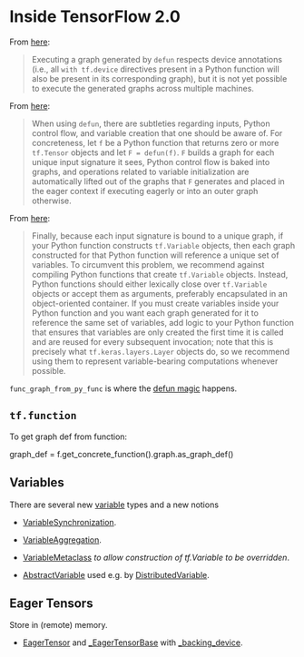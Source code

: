 
# Inside TensorFlow 2.0

From [here](https://github.com/tensorflow/tensorflow/blob/v2.0.0/tensorflow/python/eager/function.py#L2224-L2227):

> Executing a graph generated by `defun` respects device annotations (i.e., all `with tf.device` directives present in a Python function will also be present in its corresponding graph), but it is not yet possible to execute the generated graphs across multiple machines.

From [here](https://github.com/tensorflow/tensorflow/blob/v2.0.0/tensorflow/python/eager/function.py#L2289-L2296):

> When using `defun`, there are subtleties regarding inputs, Python control flow, and variable creation that one should be aware of. For concreteness, let `f` be a Python function that returns zero or more `tf.Tensor` objects and let `F = defun(f)`. `F` builds a graph for each unique input signature it sees, Python control flow is baked into graphs, and operations related to variable initialization are automatically lifted out of the graphs that `F` generates and placed in the eager context if executing eagerly or into an outer graph otherwise.

From [here](https://github.com/tensorflow/tensorflow/blob/v2.0.0/tensorflow/python/eager/function.py#L2474-L2486):

> Finally, because each input signature is bound to a unique graph, if your Python function constructs `tf.Variable` objects, then each graph constructed for that Python function will reference a unique set of variables. To circumvent this problem, we recommend against compiling Python functions that create `tf.Variable` objects. Instead, Python functions should either lexically close over `tf.Variable` objects or accept them as arguments, preferably encapsulated in an object-oriented container. If you must create variables inside your Python function and you want each graph generated for it to reference the same set of variables, add logic to your Python function that ensures that variables are only created the first time it is called and are reused for every subsequent invocation; note that this is precisely what `tf.keras.layers.Layer` objects do, so we recommend using them to represent variable-bearing computations whenever possible.

`func_graph_from_py_func` is where the [defun magic](https://github.com/tensorflow/tensorflow/blob/v2.0.0/tensorflow/python/framework/func_graph.py#L915) happens.

## `tf.function`

To get graph def from function:

graph_def = f.get_concrete_function().graph.as_graph_def()

## Variables

There are several new [variable](https://github.com/tensorflow/tensorflow/blob/v2.0.0/tensorflow/python/ops/variables.py) types and a new notions

- [VariableSynchronization](https://github.com/tensorflow/tensorflow/blob/v2.0.0/tensorflow/python/ops/variables.py#L71).

- [VariableAggregation](https://github.com/tensorflow/tensorflow/blob/v2.0.0/tensorflow/python/ops/variables.py#L93).

- [VariableMetaclass](https://github.com/tensorflow/tensorflow/blob/v2.0.0/tensorflow/python/ops/variables.py#L177) *to allow construction of tf.Variable to be overridden*.

- [AbstractVariable](https://github.com/tensorflow/tensorflow/blob/v2.0.0/tensorflow/python/ops/variables.py#L3389) used e.g. by [DistributedVariable](https://github.com/tensorflow/tensorflow/blob/v2.0.0/tensorflow/python/distribute/values.py#L597).

## Eager Tensors

Store in (remote) memory.

- [EagerTensor](https://github.com/tensorflow/tensorflow/blob/v2.0.0/tensorflow/python/framework/ops.py#L1121) and [_EagerTensorBase](https://github.com/tensorflow/tensorflow/blob/v2.0.0/tensorflow/python/framework/ops.py#L855) with [_backing_device](https://github.com/tensorflow/tensorflow/blob/v2.0.0/tensorflow/python/framework/ops.py#L937-L945).
